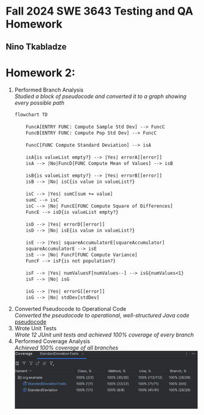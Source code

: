# Fall 2024 SWE 3643 Testing and QA Homework
## Nino Tkabladze

# Homework 2:
  1. Performed Branch Analysis  
     *Studied a block of pseudocode and converted it to a graph showing every possible path*
     ```mermaid
     flowchart TD
         
         FuncA[ENTRY FUNC: Compute Sample Std Dev] --> FuncC
         FuncB[ENTRY FUNC: Compute Pop Std Dev] --> FuncC
     
         FuncC[FUNC Compute Standard Deviation] --> isA
     
         isA{is valueList empty?} --> |Yes| errorA[[error]]
         isA --> |No|FuncD[FUNC Compute Mean of Values] --> isB
         
         isB{is valueList empty?} --> |Yes| errorB[[error]]
         isB --> |No| isC{is value in valueList?}
        
         isC --> |Yes| sumC[sum += value]
         sumC --> isC
         isC --> |No| FuncE[FUNC Compute Square of Differences] 
         FuncE --> isD{is valueList empty?}
         
         isD --> |Yes| errorD[[error]]
         isD --> |No| isE{is value in valueList?}
     
         isE --> |Yes| squareAccumulatorE[squareAccumulator]
         squareAccumulatorE --> isE
         isE --> |No| FuncF[FUNC Compute Variance]
         FuncF --> isF{is not population?}
         
         isF --> |Yes| numValuesF[numValues--] --> isG{numValues<1}
         isF --> |No| isG
     
         isG --> |Yes| errorG[[error]]
         isG --> |No| stdDev[stdDev]

     ```
  2. Converted Pseudocode to Operational Code  
     *Converted the pseudocode to operational, well-structured Java code*  
     [pseudocode](https://github.com/ninuljaja/SWE3643-Fall2024-Homework/blob/51c627d4de21e644ea02d66d5b8c154ad2bdbd28/Homework2/pseudocode.txt)
  3. Wrote Unit Tests  
     *Wrote 12 JUnit unit tests and achieved 100% coverage of every branch*
  4. Performed Coverage Analysis  
     *Achieved 100% coverage of all branches*  
     ![img.png](img.png)